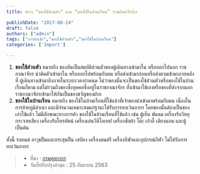 ```yaml
---
title: คำว่า “ของใช้ส่วนตัว” และ “ของใช้ในบ้านเรือน” รวมถึงอะไรบ้าง

publishDate: "2017-08-24"
draft: false
authors: ["admin"]
tags: ["การนำเข้า","ของใช้ส่วนตัว","ของใช้ในบ้านเรือน"]
categories: ['Import']

---
```


1. **ของใช้ส่วนตัว** หมายถึง ของอันเป็นสมบัติส่วนตัวของผู้เดินทางเข้ามาใน หรือออกไปนอก ราชอาณาจักร นำติดตัวเข้ามาใน หรือออกไปพร้อมกับตน หรือส่งเข้ามาก่อนหรือส่งตามเข้ามาภายหลังที่ ผู้เดินทางเข้ามาถึงภายในระยะเวลากำหนด ไม่ว่าของนั้นจะเป็นของใช้ส่วนตัวหรือของใช้ในบ้านเรือนก็ตาม แต่ไม่รวมถึงของซึ่งบุคคลซึ่งอยู่ในราชอาณาจักร สั่งเข้ามาใช้เองหรือของที่ส่งจากนอกราชอาณาจักรเข้ามาให้กันเป็นของขวัญของฝาก
2. **ของใช้ในบ้านเรือน** หมายถึง ของใช้ในบ้านเรือนที่ใช้แล้วที่เจ้าของนำเข้ามาพร้อมกับตน เนื่องในการย้ายภูมิลำเนา และมีจำนวนเหมาะสมแก่ฐานะได้รับการยกเว้นอากร โดยของนั้นต้องเป็นของเก่าใช้แล้ว ไม่มีลักษณะทางการค้า ของใช้ในบ้านเรือนที่ใช้แล้ว เช่น ตู้เย็น พัดลม เครื่องรับวิทยุกระจายเสียง เครื่องรับโทรทัศน์ เครื่องเล่นวีดีโอเทป เครื่องซักผ้า โต๊ะ เก้าอี้ เตียงนอน และตู้ เป็นต้น

ทั้งนี้ รถยนต์ อาวุธปืนและกระสุนปืน เสบียง เครื่องดนตรี เครื่องกีฬาและอุปกรณ์กีฬา ไม่ได้รับการยกเว้นอากร

>- ที่มา : [กรมศุลกากร](http://www.customs.go.th/cont_strc_faq.php?lang=th&top_menu=menu_homepage&left_menu=menu_center_004&ini_menu=&current_id=14232832414c505e4e464b4b464b48) 
>- วันที่ปรับปรุงล่าสุด : 25 กันยายน 2563